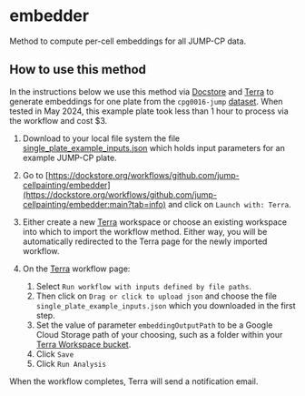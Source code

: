 # embedder
Method to compute per-cell embeddings for all JUMP-CP data.

## How to use this method

In the instructions below we use this method via [Docstore](https://dockstore.org/) and [Terra](https://app.terra.bio/) to generate embeddings for one plate from the `cpg0016-jump` [dataset](https://github.com/jump-cellpainting/datasets). 
When tested in May 2024, this example plate took less than 1 hour to process via the workflow and cost $3.

1. Download  to your local file system the file [single_plate_example_inputs.json](single_plate_example_inputs.json) which holds input parameters for an example JUMP-CP plate.
2. Go to [https://dockstore.org/workflows/github.com/jump-cellpainting/embedder](https://dockstore.org/workflows/github.com/jump-cellpainting/embedder:main?tab=info) and click on `Launch with: Terra`.
3. Either create a new [Terra](https://app.terra.bio/) workspace or choose an existing workspace into which to import the workflow method. Either way, you will be automatically redirected to the Terra page for the newly imported workflow.
4. On the [Terra](https://app.terra.bio/) workflow page:

    1. Select `Run workflow with inputs defined by file paths`.
    2. Then click on `Drag or click to upload json` and choose the file `single_plate_example_inputs.json` which you downloaded in the first step.
    3. Set the value of parameter `embeddingOutputPath` to be a Google Cloud Storage path of your choosing, such as a folder within your [Terra Workspace bucket](https://support.terra.bio/hc/en-us/articles/360026059391-Where-s-the-link-for-a-file-in-workspace-storage).
    4. Click `Save`
    5. Click `Run Analysis`

When the workflow completes, Terra will send a notification email.
